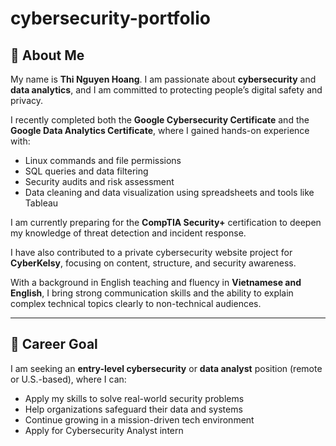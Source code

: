 # cybersecurity-portfolio
## 👋 About Me

My name is **Thi Nguyen Hoang**. I am passionate about **cybersecurity** and **data analytics**, and I am committed to protecting people’s digital safety and privacy.

I recently completed both the **Google Cybersecurity Certificate** and the **Google Data Analytics Certificate**, where I gained hands-on experience with:

- Linux commands and file permissions  
- SQL queries and data filtering  
- Security audits and risk assessment  
- Data cleaning and data visualization using spreadsheets and tools like Tableau

I am currently preparing for the **CompTIA Security+** certification to deepen my knowledge of threat detection and incident response.

I have also contributed to a private cybersecurity website project for **CyberKelsy**, focusing on content, structure, and security awareness.

With a background in English teaching and fluency in **Vietnamese and English**, I bring strong communication skills and the ability to explain complex technical topics clearly to non-technical audiences.

---

## 🎯 Career Goal

I am seeking an **entry-level cybersecurity** or **data analyst** position (remote or U.S.-based), where I can:

- Apply my skills to solve real-world security problems  
- Help organizations safeguard their data and systems  
- Continue growing in a mission-driven tech environment
- Apply for Cybersecurity Analyst intern
